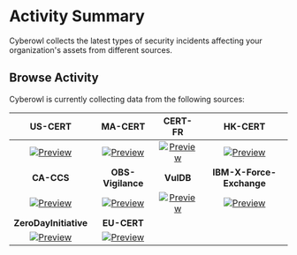 # Activity Summary

Cyberowl collects the latest types of security incidents affecting your organization's assets from different sources.

## Browse Activity

Cyberowl is currently collecting data from the following sources:

|**US-CERT**|**MA-CERT**|**CERT-FR**|**HK-CERT**|
|:---:|:---:|:---:|:---:|
|[![Preview](/images/us-cert.png)](/activity/US-CERT.html)|[![Preview](/images/ma-cert.png)](/activity/MA-CERT.html)|[![Preview](/images/cert-fr.png)](/activity/CERT-FR.html)|[![Preview](/images/hk-cert.png)](/activity/HK-CERT.html)|
|**CA-CCS**|**OBS-Vigilance**|**VulDB**|**IBM-X-Force-Exchange**|
|[![Preview](/images/ca-ccs.png)](/activity/CA-CCS.html)|[![Preview](/images/vigilance.png)](/activity/OBS-Vigilance.html)|[![Preview](/images/vuldb.png)](/activity/VulDB.html)|[![Preview](/images/ibm-x-force-exchange.png)](/activity/IBM-X-Force-Exchange.html)|
|**ZeroDayInitiative**|**EU-CERT** | | |
|[![Preview](/images/zdi.png)](/activity/ZeroDayInitiative.html)|[![Preview](/images/eu-cert.png)](/activity/EU-CERT.html) | | |
